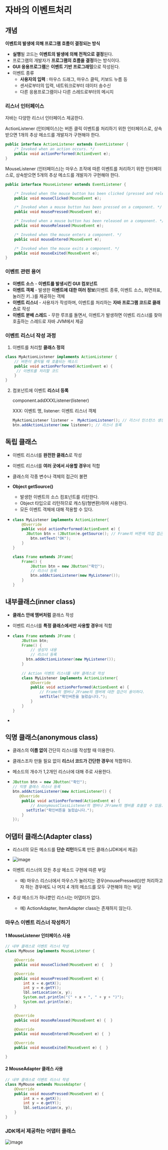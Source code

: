 # 자바의 이벤트처리

## 개념

**이벤트의 발생에 의해 프로그램 흐름이 결정되는 방식** 

- **실행**될 코드는 **이벤트의 발생에 의해 전적으로 결정**된다.
- 프로그램의 개발자가 **프로그램의 흐름을 결정**하는 방식이다.
- **GUI 응용프로그램**은 **이벤트 기반 프로그래밍**으로 작성된다.
- 이벤트 종류
  - **사용자의 입력** : 마우스 드래그, 마우스 클릭, 키보드 누름 등
  - 센서로부터의 입력, 네트워크로부터 데이터 송수신
  - 다른 응용프로그램이나 다른 스레드로부터의 메시지

### 리스너 인터페이스

자바는 다양한 리스너 인터페이스 제공한다.

ActionListener (인터페이스)는 버튼 클릭 이벤트를 처리하기 위한 인터페이스로, 상속받으면 1개의 추상 메소드를 개발자가 구현해야 한다. 

```java
public interface ActionListener extends EventListener {
    /* Invoked when an action occurs. */
    public void actionPerformed(ActionEvent e);
}
```

MouseListener (인터페이스)는 마우스 조작에 따른 이벤트를 처리하기 위한 인터페이스로,  상속받으면 5개의 추상 메소드를 개발자가 구현해야 한다.

```java
public interface MouseListener extends EventListener {

    /* Invoked when the mouse button has been clicked (pressed and released) on a component. */
    public void mouseClicked(MouseEvent e);

    /* Invoked when a mouse button has been pressed on a component. */
    public void mousePressed(MouseEvent e);

    /* Invoked when a mouse button has been released on a component. */
    public void mouseReleased(MouseEvent e);

    /* Invoked when the mouse enters a component. */
    public void mouseEntered(MouseEvent e);

    /* Invoked when the mouse exits a component. */
    public void mouseExited(MouseEvent e);
}
```



### 이벤트 관련 용어

- **이벤트 소스** - **이벤트를 발생시킨 GUI 컴포넌트**
- **이벤트 객체** - 발생한 **이벤트에 대한 여러 정보**(이벤트 종류, 이벤트 소스, 화면좌표, 눌러진 키..)를 제공하는 객체
- **이벤트 리스너** - 사용자가 작성하며, 이벤트를 처리하는 **자바 프로그램 코드로 클래스**로 작성
- **이벤트 분배 스레드** - 무한 루프를 돌면서, 이벤트가 발생하면 이벤트 리스너를 찾아 호출하는 스레드로 자바 JVM에서 제공

### 이벤트 리스너 작성 과정

1.  이벤트를 처리할 **클래스 정의**

   ```java
   class MyActionListener implements ActionListener {
       // 버튼이 클릭될 때 호출되는 메소드
       public void actionPerformed(ActionEvent e) { 
   	    // 이벤트를 처리할 코드
       }
   }
   ```

2. 컴포넌트에 이벤트 **리스너 등록**

   component.addXXXListener(listener)

   XXX: 이벤트 명, listener: 이벤트 리스너 객체

   ```java
   MyActionListener listener =  MyActionListener(); // 리스너 인스턴스 생성
   btn.addActionListener(new listener); // 리스너 등록
   ```

## 독립 클래스

- 이벤트 리스너를 **완전한 클래스**로 작성

- 이벤트 리스너를 **여러 곳에서 사용할 경우**에 적합 

- 클래스의 각종 변수나 객체의 접근이 불편

- **Object getSource()**

  - 발생한 이벤트의 소스 컴포넌트를 리턴한다.
  - Object 타입으로 리턴하므로 캐스팅(형변환)하여 사용한다.
  - 모든 이벤트 객체에 대해 적용할 수 있다.

- ```java
  class MyListener implements ActionListener{
      @Override
      public void actionPerformed(ActionEvent e) { 
  		JButton btn = (JButton)e.getSource(); // Frame의 버튼에 직접 접근할 수 없음
          btn.setText("OK");
      }
  }
  
  class Frame extends JFrame{
      Frame() {
          JButton btn = new JButton("확인");
          // 리스너 등록
          btn.addActionListener(new MyListener());
      }
  }
  ```

## 내부클래스(inner class)

- **클래스 안에 멤버처럼** 클래스 작성

- 이벤트 리스너를 **특정 클래스에서만 사용할 경우**에 적합

- ```java
  class Frame extends JFrame {
      JButton btn;
      Frame() {
          // 생성자 내용
          // 리스너 등록
  		btn.addActionListener(new MyListener());
      }
      
      // Action 이벤트 리스너를 내부 클래스로 작성
      class MyListener implements ActionListener{
          @Override
          public void actionPerformed(ActionEvent e) { 
              // Frame의 멤버나 JFrame의 멤버에 대한 접근이 용이하다.
              setTitle("확인버튼을 눌렀습니다.");
          }
      }
  }
  ```

- 

## 익명 클래스(anonymous class)

- 클래스의 **이름 없이** 간단히 리스너를 작성할 때 이용한다.

- 클래스조차 만들 필요 없이 **리스너 코드가 간단한 경우**에 적합하다.

- 메소드의 개수가 1,2개인 리스너에 대해 주로 사용한다.

- ```java
  JButton btn = new JButton("확인");
  // 익명 클래스 리스너 등록
  btn.addActionListener(new ActionListener() {
     @Override
      public void actionPerformed(ActionEvent e) { 
          // AnonymousClassListener의 멤버나 JFrame의 멤버를 호출할 수 있음.
  	    setTitle("확인버튼을 눌렀습니다.");
      }
  });
  ```

## 어댑터 클래스(Adapter class)

- 리스너의 모든 메소드를 **단순 리턴**하도록 만든 클래스(JDK에서 제공)

- ![image](https://user-images.githubusercontent.com/68107000/97578951-d50db900-1a34-11eb-82bb-3bffbadbaa64.png)

- 이벤트 리스너의 모든 추상 메소드 구현에 따른 부담
  - 예) 마우스 리스너에서 마우스가 눌러지는 경우(mousePressed())만 처리하고자 하는 경우에도 나 머지 4 개의 메소드를 모두 구현해야 하는 부담
- 추상 메소드가 하나뿐인 리스너는 어댑터가 없다.
  - 예) ActionAdapter, ItemAdapter class는 존재하지 않는다.

### 마우스 이벤트 리스너 작성하기

#### 1 MouseListener 인터페이스 사용

```java
// 내부 클래스로 이벤트 리스너 작성
class MyMouse implements MouseListener {

    @Override
    public void mouseClicked(MouseEvent e) {   }

    @Override
    public void mousePressed(MouseEvent e) {
        int x = e.getX();
        int y = e.getY();
        lbl.setLocation(x, y);
        System.out.println("(" + x + ", " + y + ")");
        System.out.println(e);
    }

    @Override
    public void mouseReleased(MouseEvent e) {  }

    @Override
    public void mouseEntered(MouseEvent e) {  }

    @Override
    public void mouseExited(MouseEvent e) {  }

}
```

#### 2 MouseAdapter 클래스 사용

```java
// 내부 클래스로 이벤트 리스너 작성
class MyMouse extends MouseAdapter {
    @Override
    public void mousePressed(MouseEvent e) {
        int x = e.getX();
        int y = e.getY();
        lbl.setLocation(x, y);
    }
}
```

### JDK에서 제공하는 어댑터 클래스

![image](https://user-images.githubusercontent.com/68107000/97578473-2ec1b380-1a34-11eb-9b26-64f80a35fd97.png)

